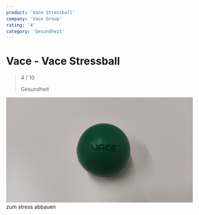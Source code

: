 ```yaml
---
product: 'Vace Stressball'
company: 'Vace Group'
rating: '4'
category: 'Gesundheit'
---
```


# Vace - Vace Stressball
>
> 4 / 10
>
> Gesundheit

![Vace Stressball](./assets/vace-vace-stressball-3b373fa4-8039-4bdd-856f-abf2789cf793.jpg)
zum stress abbauen
